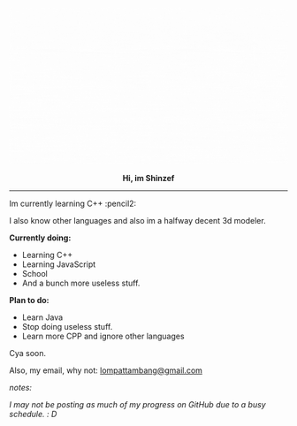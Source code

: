 ![](https://github.com/Shinzef/Shinzef/blob/main/logo.gif)
<p align="center"><strong>Hi, im Shinzef</strong></p>
<hr />
<p>Im currently learning C++ :pencil2:</p>
<p>I also know other languages and also im a halfway decent 3d modeler.</p>
<p><strong>Currently doing:</strong></p>
<ul>
<li>Learning C++</li>
<li>Learning JavaScript</li>
<li>School</li>
<li>And a bunch more useless stuff.</li>
</ul>
<p><strong>Plan to do:</strong></p>
<ul>
<li>Learn Java</li>
<li>Stop doing useless stuff.</li>
<li>Learn more CPP and ignore other languages</li>
</ul>
<p>Cya soon.</p>
<p>Also, my email, why not: <a href="mailto:lompattambang@gmail.com">lompattambang@gmail.com</a></p>
<p><em>notes:</em></p>
<p><em>I may not be posting as much of my progress on GitHub due to a busy schedule. : D</em></p>
